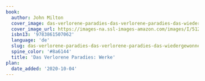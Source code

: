 ```yaml
---
book:
  author: John Milton
  cover_image: das-verlorene-paradies-das-verlorene-paradies-das-wiedergewonnene-paradies-simson-der-kampfer-ausgewahlte-gedichte-areopagitica-eine-rede-fur-die-lehnbesitztum-der-konige-und-obrigkeiten.jpg
  cover_image_url: https://images-na.ssl-images-amazon.com/images/I/512b9hKTD0L._SX350_BO1,204,203,200_.jpg
  isbn13: '9783861507062'
  language: 'de'
  slug: das-verlorene-paradies-das-verlorene-paradies-das-wiedergewonnene-paradies-simson-der-kampfer-ausgewahlte-gedichte-areopagitica-eine-rede-fur-die-lehnbesitztum-der-konige-und-obrigkeiten
  spine_color: '#8a6144'
  title: 'Das Verlorene Paradies: Werke'
plan:
  date_added: '2020-10-04'
---
```


